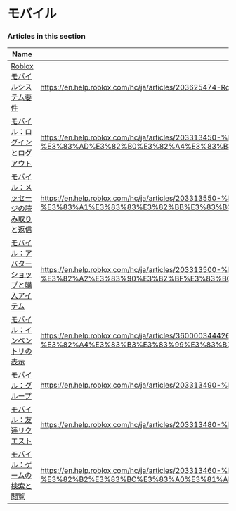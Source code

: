 # モバイル  
### Articles in this section
Name|URL
-|-
[Robloxモバイルシステム要件](./Robloxモバイルシステム要件.html) |https://en.help.roblox.com/hc/ja/articles/203625474-Roblox%E3%83%A2%E3%83%90%E3%82%A4%E3%83%AB%E3%82%B7%E3%82%B9%E3%83%86%E3%83%A0%E8%A6%81%E4%BB%B6
[モバイル：ログインとログアウト](./モバイル：ログインとログアウト.html) |https://en.help.roblox.com/hc/ja/articles/203313450-%E3%83%A2%E3%83%90%E3%82%A4%E3%83%AB-%E3%83%AD%E3%82%B0%E3%82%A4%E3%83%B3%E3%81%A8%E3%83%AD%E3%82%B0%E3%82%A2%E3%82%A6%E3%83%88
[モバイル：メッセージの読み取りと返信](./モバイル：メッセージの読み取りと返信.html) |https://en.help.roblox.com/hc/ja/articles/203313550-%E3%83%A2%E3%83%90%E3%82%A4%E3%83%AB-%E3%83%A1%E3%83%83%E3%82%BB%E3%83%BC%E3%82%B8%E3%81%AE%E8%AA%AD%E3%81%BF%E5%8F%96%E3%82%8A%E3%81%A8%E8%BF%94%E4%BF%A1
[モバイル：アバターショップと購入アイテム](./モバイル：アバターショップと購入アイテム.html) |https://en.help.roblox.com/hc/ja/articles/203313500-%E3%83%A2%E3%83%90%E3%82%A4%E3%83%AB-%E3%82%A2%E3%83%90%E3%82%BF%E3%83%BC%E3%82%B7%E3%83%A7%E3%83%83%E3%83%97%E3%81%A8%E8%B3%BC%E5%85%A5%E3%82%A2%E3%82%A4%E3%83%86%E3%83%A0
[モバイル：インベントリの表示](./モバイル：インベントリの表示.html) |https://en.help.roblox.com/hc/ja/articles/360000344426-%E3%83%A2%E3%83%90%E3%82%A4%E3%83%AB-%E3%82%A4%E3%83%B3%E3%83%99%E3%83%B3%E3%83%88%E3%83%AA%E3%81%AE%E8%A1%A8%E7%A4%BA
[モバイル：グループ](./モバイル：グループ.html) |https://en.help.roblox.com/hc/ja/articles/203313490-%E3%83%A2%E3%83%90%E3%82%A4%E3%83%AB-%E3%82%B0%E3%83%AB%E3%83%BC%E3%83%97
[モバイル：友達リクエスト](./モバイル：友達リクエスト.html) |https://en.help.roblox.com/hc/ja/articles/203313480-%E3%83%A2%E3%83%90%E3%82%A4%E3%83%AB-%E5%8F%8B%E9%81%94%E3%83%AA%E3%82%AF%E3%82%A8%E3%82%B9%E3%83%88
[モバイル：ゲームの検索と閲覧](./モバイル：ゲームの検索と閲覧.html) |https://en.help.roblox.com/hc/ja/articles/203313460-%E3%83%A2%E3%83%90%E3%82%A4%E3%83%AB-%E3%82%B2%E3%83%BC%E3%83%A0%E3%81%AE%E6%A4%9C%E7%B4%A2%E3%81%A8%E9%96%B2%E8%A6%A7